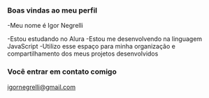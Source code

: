 ### Boas vindas ao meu perfil 

-Meu nome é Igor Negrelli

-Estou estudando no Alura
-Estou me desenvolvendo na linguagem JavaScript
-Utilizo esse espaço para minha organização e compartilhamento dos meus projetos desenvolvidos

### Você entrar em contato comigo 

igornegrelli@gmail.com
